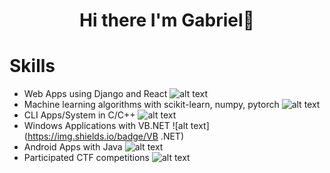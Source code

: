 <h1 align="center">Hi there I'm Gabriel👋</h1>

# Skills 
* Web Apps using Django and React ![alt text](https://img.shields.io/badge/PYTHON-REACT-blue)
* Machine learning algorithms with scikit-learn, numpy, pytorch ![alt text](https://img.shields.io/badge/PYTHON)
* CLI Apps/System in C/C++ ![alt text](https://img.shields.io/badge/C-C++-blue)
* Windows Applications with VB.NET ![alt text](https://img.shields.io/badge/VB .NET)
* Android Apps with Java ![alt text](https://img.shields.io/badge/JAVA)
* Participated CTF competitions ![alt text](https://img.shields.io/badge/CTF)
